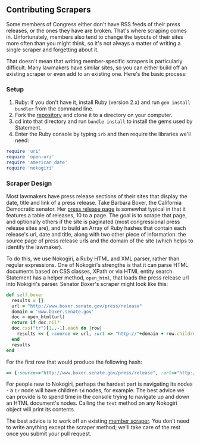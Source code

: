 ## Contributing Scrapers

Some members of Congress either don't have RSS feeds of their press releases, or the ones they have are broken. That's where scraping comes in. Unfortunately, members also tend to change the layouts of their sites more often than you might think, so it's not always a matter of writing a single scraper and forgetting about it.

That doesn't mean that writing member-specific scrapers is particularly difficult. Many lawmakers have similar sites, so you can either build off an existing scraper or even add to an existing one. Here's the basic process:

### Setup

1. Ruby: if you don't have it, install Ruby (version 2.x) and run `gem install bundler` from the command line.
2. Fork the [repository](https://github.com/TheUpshot/statement) and clone it to a directory on your computer.
3. cd into that directory and run `bundle install` to install the gems used by Statement.
4. Enter the Ruby console by typing `irb` and then require the libraries we'll need:

```ruby
require 'uri'
require 'open-uri'
require 'american_date'
require 'nokogiri'
```

### Scraper Design

Most lawmakers have press release sections of their sites that display the date, title and link of a press release. Take Barbara Boxer, the California Democratic senator. Her [press release page](http://www.boxer.senate.gov/press/release/) is somewhat typical in that it features a table of releases, 10 to a page. The goal is to scrape that page, and optionally others if the site is paginated (most congressional press release sites are), and to build an Array of Ruby hashes that contain each release's url, date and title, along with two other piece of information: the source page of press release urls and the domain of the site (which helps to identify the lawmaker).

To do this, we use Nokogiri, a Ruby HTML and XML parser, rather than regular expressions. One of Nokogiri's strengths is that it can parse HTML documents based on CSS classes, XPath or via HTML entity search. Statement has a helper method, `open_html`, that loads the press release url into Nokigiri's parser. Senator Boxer's scraper might look like this:

```ruby
def self.boxer
  results = []
  url = "http://www.boxer.senate.gov/press/release"
  domain = 'www.boxer.senate.gov'
  doc = open_html(url)
  return if doc.nil?
  doc.css("tr")[1..-1].each do |row|
    results << { :source => url, :url => "http://"+domain + row.children[3].children[1]['href'], :title => row.children[3].children[1].text.strip, :date => Date.parse(row.children[1].text), :domain => domain}
  end
  results
end
```
For the first row that would produce the following hash:

```ruby
=> {:source=>"http://www.boxer.senate.gov/press/release", :url=>"http://www.boxer.senate.gov/press/release/boxer-feinstein-colleagues-introduces-bill-in-support-of-positive-train-control/", :title=>"Boxer, Feinstein, Colleagues Introduces Bill in Support of Positive Train Control", :date=><Date: 2015-04-17 ((2457130j,0s,0n),+0s,2299161j)>, :domain=>"www.boxer.senate.gov"}
```

For people new to Nokogiri, perhaps the hardest part is navigating its nodes - a `tr` node will have children `td` nodes, for example. The best advice we can provide is to spend time in the console trying to navigate up and down an HTML document's nodes. Calling the `text` method on any Nokogiri object will print its contents.

The best advice is to work off an existing [member scraper](https://github.com/TheUpshot/statement/blob/master/lib/statement/scraper.rb). You don't need to write anything except the scraper method; we'll take care of the rest once you submit your pull request.
